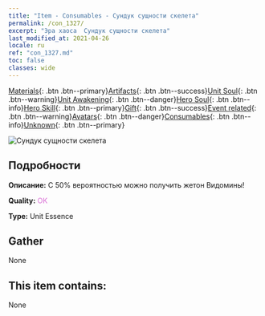 ```yaml
---
title: "Item - Consumables - Сундук сущности скелета"
permalink: /con_1327/
excerpt: "Эра хаоса  Сундук сущности скелета"
last_modified_at: 2021-04-26
locale: ru
ref: "con_1327.md"
toc: false
classes: wide
---
```

 [Materials](/ItemsRU/){: .btn .btn--primary}[Artifacts](/ItemsRU/Artifacts/){: .btn .btn--success}[Unit Soul](/ItemsRU/UnitSoul/){: .btn .btn--warning}[Unit Awakening](/ItemsRU/UnitAwakening/){: .btn .btn--danger}[Hero Soul](/ItemsRU/HeroSoul/){: .btn .btn--info}[Hero Skill](/ItemsRU/HeroSkill/){: .btn .btn--primary}[Gift](/ItemsRU/Gift/){: .btn .btn--success}[Event related](/ItemsRU/Events/){: .btn .btn--warning}[Avatars](/ItemsRU/Avatars/){: .btn .btn--danger}[Consumables](/ItemsRU/Consumables/){: .btn .btn--info}[Unknown](/ItemsRU/Unknown/){: .btn .btn--primary}

 ![Сундук сущности скелета](/images/t/i_906004.png)

## Подробности
 **Описание:** С 50% вероятностью можно получить жетон Видомины!

 **Quality:** <span style="color: #DA70D6">OK</span>

 **Type:** Unit Essence

## Gather

  None

## This item contains:

  None

